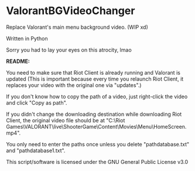 # ValorantBGVideoChanger
Replace Valorant's main menu background video. (WIP xd)

Written in Python

Sorry you had to lay your eyes on this atrocity, lmao

**README:**

You need to make sure that Riot Client is already running and Valorant is updated (This is important because every time you relaunch Riot Client, it replaces your video with
the original one via "updates".)

If you don't know how to copy the path of a video, just right-click the video and click "Copy as path".

If you didn't change the downloading destination while downloading Riot Client, the original video file should be at "C:\Riot Games\VALORANT\live\ShooterGame\Content\Movies\Menu\HomeScreen.mp4".

You only need to enter the paths once unless you delete "pathdatabase.txt" and "pathdatabase1.txt".




This script/software is licensed under the GNU General Public License v3.0
